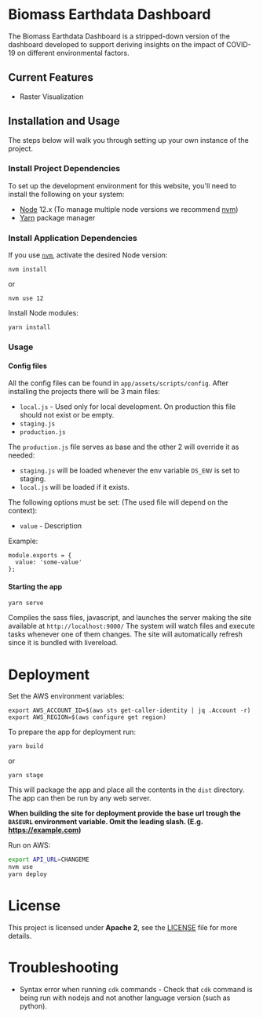 # Biomass Earthdata Dashboard

The Biomass Earthdata Dashboard is a stripped-down version of the dashboard developed to support deriving insights on the impact of COVID-19 on different environmental factors. 

## Current Features

* Raster Visualization

## Installation and Usage

The steps below will walk you through setting up your own instance of the project.

### Install Project Dependencies

To set up the development environment for this website, you'll need to install the following on your system:

- [Node](http://nodejs.org/) 12.x (To manage multiple node versions we recommend [nvm](https://github.com/creationix/nvm))
- [Yarn](https://yarnpkg.com/) package manager

### Install Application Dependencies

If you use [`nvm`](https://github.com/creationix/nvm), activate the desired Node version:

```
nvm install
```

or

```
nvm use 12
```

Install Node modules:

```
yarn install
```

### Usage

#### Config files

All the config files can be found in `app/assets/scripts/config`.
After installing the projects there will be 3 main files:
  - `local.js` - Used only for local development. On production this file should not exist or be empty.
  - `staging.js`
  - `production.js`

The `production.js` file serves as base and the other 2 will override it as needed:
  - `staging.js` will be loaded whenever the env variable `DS_ENV` is set to staging.
  - `local.js` will be loaded if it exists.

The following options must be set: (The used file will depend on the context):
  - `value` - Description

Example:
```
module.exports = {
  value: 'some-value'
};
```

#### Starting the app

```
yarn serve
```
Compiles the sass files, javascript, and launches the server making the site available at `http://localhost:9000/`
The system will watch files and execute tasks whenever one of them changes.
The site will automatically refresh since it is bundled with livereload.

# Deployment
Set the AWS environment variables:
```
export AWS_ACCOUNT_ID=$(aws sts get-caller-identity | jq .Account -r)
export AWS_REGION=$(aws configure get region)
```
To prepare the app for deployment run:

```
yarn build
```
or
```
yarn stage
```

This will package the app and place all the contents in the `dist` directory.
The app can then be run by any web server.

**When building the site for deployment provide the base url trough the `BASEURL` environment variable. Omit the leading slash. (E.g. https://example.com)**

Run on AWS:

```bash
export API_URL=CHANGEME
nvm use
yarn deploy
```

# License
This project is licensed under **Apache 2**, see the [LICENSE](LICENSE) file for more details.

# Troubleshooting

* Syntax error when running `cdk` commands - Check that `cdk` command is being run with nodejs and not another language version (such as python).
